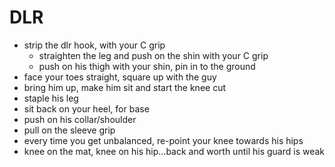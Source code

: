 # DLR
* strip the dlr hook, with your C grip
	* straighten the leg and push on the shin with your C grip
	* push on his thigh with your shin, pin in to the ground
* face your toes straight, square up with the guy
* bring him up, make him sit and start the knee cut
* staple his leg
* sit back on your heel, for base
* push on his collar/shoulder
* pull on the sleeve grip
* every time you get unbalanced, re-point your knee towards his hips
* knee on the mat, knee on his hip...back and worth until his guard is weak
